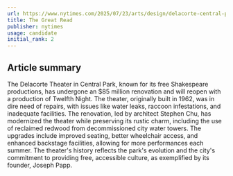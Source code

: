 ```yaml
---
url: https://www.nytimes.com/2025/07/23/arts/design/delacorte-central-park-shakespeare.html
title: The Great Read
publisher: nytimes
usage: candidate
initial_rank: 2
---
```

## Article summary
The Delacorte Theater in Central Park, known for its free Shakespeare productions, has undergone an $85 million renovation and will reopen with a production of Twelfth Night. The theater, originally built in 1962, was in dire need of repairs, with issues like water leaks, raccoon infestations, and inadequate facilities. The renovation, led by architect Stephen Chu, has modernized the theater while preserving its rustic charm, including the use of reclaimed redwood from decommissioned city water towers. The upgrades include improved seating, better wheelchair access, and enhanced backstage facilities, allowing for more performances each summer. The theater's history reflects the park's evolution and the city's commitment to providing free, accessible culture, as exemplified by its founder, Joseph Papp.
